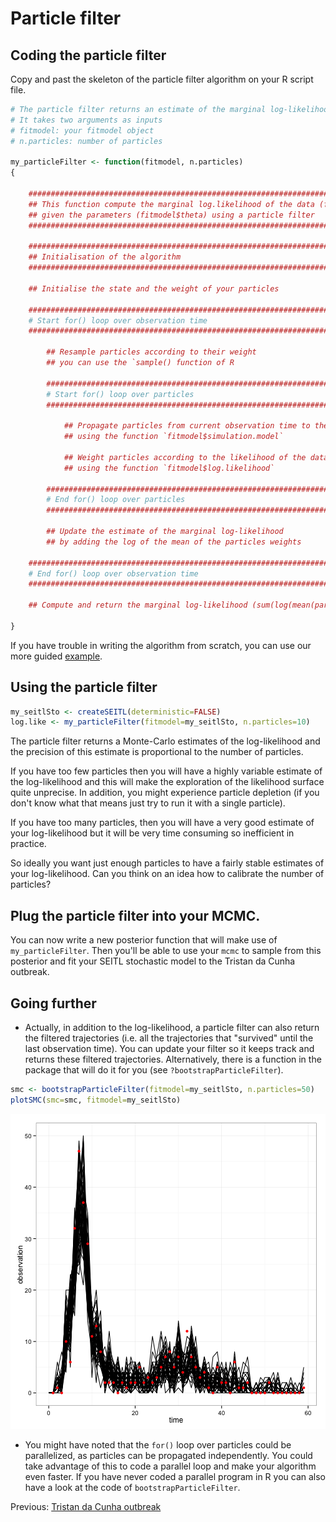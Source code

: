 # Particle filter

## Coding the particle filter

Copy and past the skeleton of the particle filter algorithm on your R script file.


```r
# The particle filter returns an estimate of the marginal log-likelihood.
# It takes two arguments as inputs
# fitmodel: your fitmodel object
# n.particles: number of particles

my_particleFilter <- function(fitmodel, n.particles)
{

    ############################################################################################
    ## This function compute the marginal log.likelihood of the data (fitmodel$data) 
    ## given the parameters (fitmodel$theta) using a particle filter
    ############################################################################################

    ############################################################################################
    ## Initialisation of the algorithm
    ############################################################################################

    ## Initialise the state and the weight of your particles

    ############################################################################################
    # Start for() loop over observation time
    ############################################################################################

        ## Resample particles according to their weight
        ## you can use the `sample() function of R

        ########################################################################################
        # Start for() loop over particles
        ########################################################################################

            ## Propagate particles from current observation time to the next one
            ## using the function `fitmodel$simulation.model`

            ## Weight particles according to the likelihood of the data
            ## using the function `fitmodel$log.likelihood`

        ########################################################################################
        # End for() loop over particles
        ########################################################################################

        ## Update the estimate of the marginal log-likelihood
        ## by adding the log of the mean of the particles weights

    ############################################################################################
    # End for() loop over observation time
    ############################################################################################

    ## Compute and return the marginal log-likelihood (sum(log(mean(particle weight at time i))))

}
```

If you have trouble in writing the algorithm from scratch, you can use our more guided [example](smc_example.md).

## Using the particle filter


```r
my_seitlSto <- createSEITL(deterministic=FALSE)
log.like <- my_particleFilter(fitmodel=my_seitlSto, n.particles=10)
```

The particle filter returns a Monte-Carlo estimates of the log-likelihood and the precision of this estimate is proportional to the number of particles.

If you have too few particles then you will have a highly variable estimate of the log-likelihood and this will make the exploration of the likelihood surface quite unprecise. In addition, you might experience particle depletion (if you don't know what that means just try to run it with a single particle).

If you have too many particles, then you will have a very good estimate of your log-likelihood but it will be very time consuming so inefficient in practice.

So ideally you want just enough particles to have a fairly stable estimates of your log-likelihood. Can you think on an idea how to calibrate the number of particles?


## Plug the particle filter into your MCMC.

You can now write a new posterior function that will make use of `my_particleFilter`. Then you'll be able to use your `mcmc` to sample from this posterior and fit your SEITL stochastic model to the Tristan da Cunha outbreak.

## Going further

* Actually, in addition to the log-likelihood, a particle filter can also return the filtered trajectories (i.e. all the trajectories that "survived" until the last observation time). You can update your filter so it keeps track and returns these filtered trajectories. Alternatively, there is a function in the package that will do it for you (see `?bootstrapParticleFilter`).




```r
smc <- bootstrapParticleFilter(fitmodel=my_seitlSto, n.particles=50)
plotSMC(smc=smc, fitmodel=my_seitlSto)
```

![plot of chunk unnamed-chunk-4](figure/unnamed-chunk-4.png) 

* You might have noted that the `for()` loop over particles could be parallelized, as particles can be propagated independently. You could take advantage of this to code a parallel loop and make your algorithm even faster. If you have never coded a parallel program in R you can also have a look at the code of `bootstrapParticleFilter`.

Previous: [Tristan da Cunha outbreak](play_with_seitl.md)

